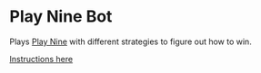 # Play Nine Bot

Plays [Play Nine](https://playnine.com/) with different strategies to figure out
how to win.

[Instructions
here](https://cdn.shopify.com/s/files/1/0503/3010/8062/files/Single_Page_Instructions_english.pdf?v=1695245685)
